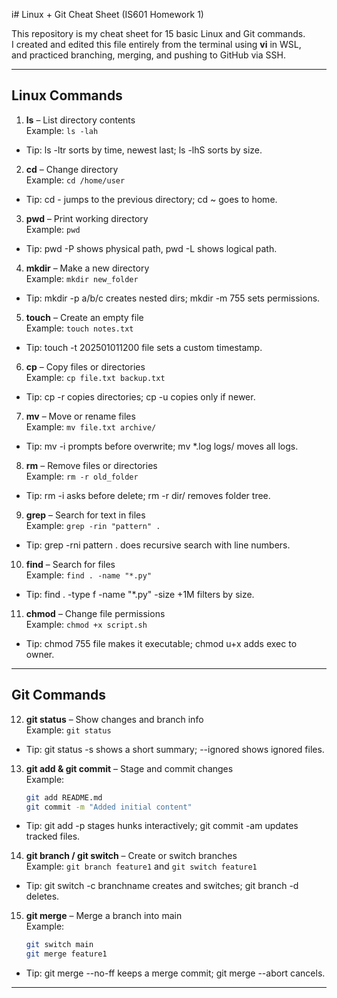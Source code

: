 
i# Linux + Git Cheat Sheet (IS601 Homework 1)

This repository is my cheat sheet for 15 basic Linux and Git commands.  
I created and edited this file entirely from the terminal using **vi** in WSL,  
and practiced branching, merging, and pushing to GitHub via SSH.

---

## Linux Commands

1. **ls** – List directory contents  
   Example: `ls -lah`
- Tip: ls -ltr sorts by time, newest last; ls -lhS sorts by size.
2. **cd** – Change directory  
   Example: `cd /home/user`
- Tip: cd - jumps to the previous directory; cd ~ goes to home.
3. **pwd** – Print working directory  
   Example: `pwd`
- Tip: pwd -P shows physical path, pwd -L shows logical path.
4. **mkdir** – Make a new directory  
   Example: `mkdir new_folder`
- Tip: mkdir -p a/b/c creates nested dirs; mkdir -m 755 sets permissions.
5. **touch** – Create an empty file  
   Example: `touch notes.txt`
- Tip: touch -t 202501011200 file sets a custom timestamp.
6. **cp** – Copy files or directories  
   Example: `cp file.txt backup.txt`
- Tip: cp -r copies directories; cp -u copies only if newer.
7. **mv** – Move or rename files  
   Example: `mv file.txt archive/`
- Tip: mv -i prompts before overwrite; mv *.log logs/ moves all logs.
8. **rm** – Remove files or directories  
   Example: `rm -r old_folder`
- Tip: rm -i asks before delete; rm -r dir/ removes folder tree.
9. **grep** – Search for text in files  
   Example: `grep -rin "pattern" .`
- Tip: grep -rni pattern . does recursive search with line numbers.
10. **find** – Search for files  
    Example: `find . -name "*.py"`
- Tip: find . -type f -name "*.py" -size +1M filters by size.
11. **chmod** – Change file permissions  
    Example: `chmod +x script.sh`
- Tip: chmod 755 file makes it executable; chmod u+x adds exec to owner.
---

## Git Commands

12. **git status** – Show changes and branch info  
    Example: `git status`
- Tip: git status -s shows a short summary; --ignored shows ignored files.
13. **git add & git commit** – Stage and commit changes  
    Example:  
    ```bash
    git add README.md
    git commit -m "Added initial content"
    ```
- Tip: git add -p stages hunks interactively; git commit -am updates tracked files.
14. **git branch / git switch** – Create or switch branches  
    Example: `git branch feature1` and `git switch feature1`
- Tip: git switch -c branchname creates and switches; git branch -d deletes.
15. **git merge** – Merge a branch into main  
    Example:  
    ```bash
    git switch main
    git merge feature1
    ```
- Tip: git merge --no-ff keeps a merge commit; git merge --abort cancels.
---




